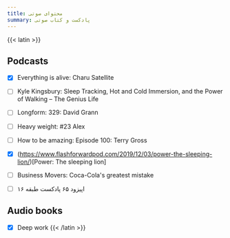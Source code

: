 ```yaml
---
title: محتوای صوتی
summary: پادکست و کتاب صوتی
---
```


{{< latin >}}
## Podcasts
- [X] Everything is alive: Charu Satellite
- [ ] Kyle Kingsbury: Sleep Tracking, Hot and Cold Immersion, and the Power of Walking – The Genius Life
- [ ] Longform: 329: David Grann
- [ ] Heavy weight: #23 Alex
- [ ] How to be amazing:  Episode 100: Terry Gross
- [X] (https://www.flashforwardpod.com/2019/12/03/power-the-sleeping-lion/)[Power: The sleeping lion]
- [ ] Business Movers: Coca-Cola's greatest mistake
- [ ] اپیزود ۶۵ پادکست طبقه ۱۶


## Audio books
- [x] Deep work
{{< /latin >}}
